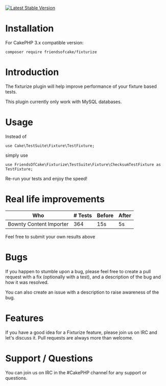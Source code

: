 [![Latest Stable Version](https://img.shields.io/packagist/v/FriendsOfCake/fixturize.svg?style=flat-square)](https://packagist.org/packages/FriendsOfCake/fixturize)

# Installation

For CakePHP 3.x compatible version:

```
composer require friendsofcake/fixturize
```

# Introduction

The fixturize plugin will help improve performance of your fixture based tests.

This plugin currently only work with MySQL databases.

# Usage

Instead of

``use Cake\TestSuite\Fixture\TestFixture;``

simply use

``use FriendsOfCake\Fixturize\TestSuite\Fixture\ChecksumTestFixture as TestFixture;``

Re-run your tests and enjoy the speed!

# Real life improvements

<table>
    <thead>
        <th>Who</th>
        <th># Tests</th>
        <th>Before</th>
        <th>After</th>
    </thead>
    <tbody>
        <tr>
            <td>Bownty Content Importer</td>
            <td>364</td>
            <td>15s</td>
            <td>5s</td>
        </tr>
    </tbody>
</table>

Feel free to submit your own results above

# Bugs

If you happen to stumble upon a bug, please feel free to create a pull request with a fix
(optionally with a test), and a description of the bug and how it was resolved.

You can also create an issue with a description to raise awareness of the bug.

# Features

If you have a good idea for a Fixturize feature, please join us on IRC and let's discuss it. Pull
requests are always more than welcome.

# Support / Questions

You can join us on IRC in the #CakePHP channel for any support or questions.
